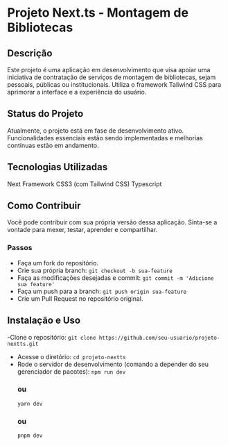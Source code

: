 # Projeto Next.ts - Montagem de Bibliotecas

## Descrição
Este projeto é uma aplicação em desenvolvimento que visa apoiar uma iniciativa de contratação de serviços de montagem de bibliotecas, sejam pessoais, públicas ou institucionais. Utiliza o framework Tailwind CSS para aprimorar a interface e a experiência do usuário.

## Status do Projeto
Atualmente, o projeto está em fase de desenvolvimento ativo. Funcionalidades essenciais estão sendo implementadas e melhorias contínuas estão em andamento.

## Tecnologias Utilizadas
Next Framework
CSS3 (com Tailwind CSS)
Typescript

## Como Contribuir
Você pode contribuir com sua própria versão dessa aplicação. Sinta-se a vontade para mexer, testar, aprender e compartilhar.

### Passos
- Faça um fork do repositório.
- Crie sua própria branch:
  ```git checkout -b sua-feature```
- Faça as modificações desejadas e commit:
  ```git commit -m 'Adicione sua feature'```
- Faça um push para a branch:
  ```git push origin sua-feature```
- Crie um Pull Request no repositório original.

## Instalação e Uso
-Clone o repositório:
 ```git clone https://github.com/seu-usuario/projeto-nextts.git```
- Acesse o diretório: 
```cd projeto-nextts```
- Rode o servidor de desenvolvimento (comando a depender do seu gerenciador de pacotes):
  ```npm run dev```
  ### ou
  ```yarn dev```
  ### ou
  ```pnpm dev```

